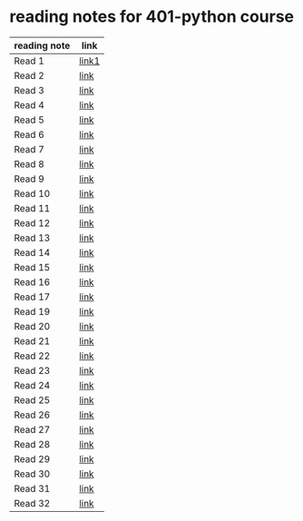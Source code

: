 # reading notes for 401-python course 


| reading note | link |
| -----------  | ------    |
| Read 1         | [link1]()  |
| Read 2         | [link]()  |
| Read 3         | [link]()  |
| Read 4         | [link]()  |
| Read 5         | [link]()  |
| Read 6         | [link]()  |
| Read 7         | [link]()  |
| Read 8         | [link]()  |
| Read 9         | [link]()  |
| Read 10        | [link]()  |
| Read 11        | [link]()  |
| Read 12        | [link]()  |
| Read 13        | [link]()  |
| Read 14        | [link]()  |
| Read 15        | [link]()  |
| Read 16        | [link]()  |
| Read 17        | [link]()  |
| Read 19        | [link]()  |
| Read 20        | [link]()  |
| Read 21        | [link]()  |
| Read 22        | [link]()  |
| Read 23        | [link]()  |
| Read 24        | [link]()  |
| Read 25        | [link]()  |
| Read 26        | [link]()  |
| Read 27        | [link]()  |
| Read 28        | [link]()  |
| Read 29        | [link]()  |
| Read 30        | [link]()  |
| Read 31        | [link]()  |
| Read 32        | [link]()  |
